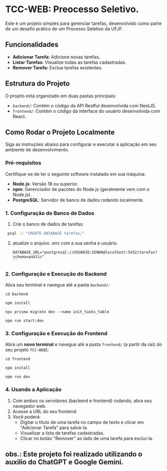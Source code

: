 # TCC-WEB: Preocesso Seletivo.

Este é um projeto simples para gerenciar tarefas, desenvolvido como parte de um desafio prático de um Processo Seletivo da UFJF. 

## Funcionalidades

* **Adicionar Tarefa:** Adicione novas tarefas.
* **Listar Tarefas:** Visualize todas as tarefas cadastradas.
* **Remover Tarefa:** Exclua tarefas existentes.

## Estrutura do Projeto

O projeto está organizado em duas pastas principais:

* `backend/`: Contém o código da API Restful desenvolvida com NestJS.
* `frontend/`: Contém o código da interface do usuário desenvolvida com React.

## Como Rodar o Projeto Localmente

Siga as instruções abaixo para configurar e executar a aplicação em seu ambiente de desenvolvimento.

### Pré-requisitos

Certifique-se de ter o seguinte software instalado em sua máquina:

* **Node.js**: Versão 18 ou superior.
* **npm**: Gerenciador de pacotes do Node.js (geralmente vem com o Node.js).
* **PostgreSQL**: Servidor de banco de dados rodando localmente.

### 1. Configuração do Banco de Dados

1.  Crie o banco de dados de tarefas:
   ```bash
    psql -c "CREATE DATABASE tarefas;"
   ```
2. atualize o arquivo .env com a sua senha e usuário.
    ```
    DATABASE_URL="postgresql://USUARIO:SENHA@localhost:5432/tarefas?schema=public"
    ``
### 2. Configuração e Execução do Backend

Abra seu terminal e navegue até a pasta `backend/`:
   
    
    cd backend
    
    npm install
    
    npx prisma migrate dev --name init_tasks_table
    
    npm run start:dev
    
### 3. Configuração e Execução do Frontend

Abra um **novo terminal** e navegue até a pasta `frontend/` (a partir da raiz do seu projeto `TCC-WEB`):
    
    
    cd frontend
    
    npm install
    
    npm run dev
    

### 4. Usando a Aplicação
1.  Com ambos os servidores (backend e frontend) rodando, abra seu navegador web.
2.  Acesse a URL do seu frontend.
3.  Você poderá:
    * Digitar o título de uma tarefa no campo de texto e clicar em "Adicionar Tarefa" para salvá-la.
    * Visualizar a lista de tarefas cadastradas.
    * Clicar no botão "Remover" ao lado de uma tarefa para excluí-la.

obs.: Este projeto foi realizado utilizando o auxilio do ChatGPT e Google Gemini.
---
